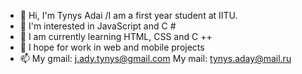 - 👋 Hi, I'm Tynys Adai
     /I am a first year student at IITU.
- 👀 I'm interested in JavaScript and C #
- 🌱 I am currently learning HTML, CSS and C ++
- 💞️ I hope for work in web and mobile projects
- 📫 My gmail: j.ady.tynys@gmail.com
     My mail: tynys.aday@mail.ru


<!---
TynysA/TynysA is a ✨ special ✨ repository because its `README.md` (this file) appears on your GitHub profile.
You can click the Preview link to take a look at your changes.
--->
